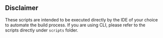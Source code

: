 ## Disclaimer

These scripts are intended to be executed directly by the IDE of your choice to automate the build process. If you are using CLI, please refer to the scripts directly under `scripts` folder.